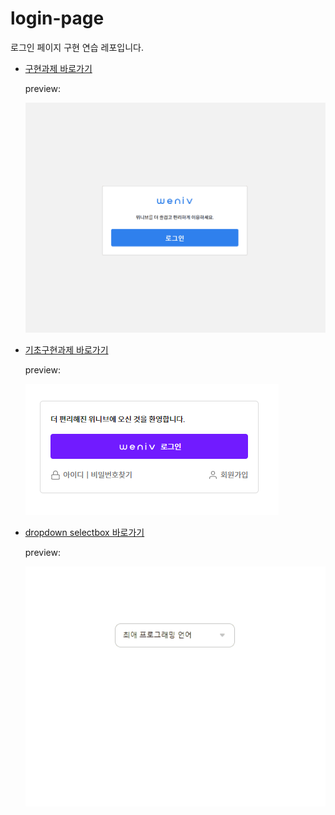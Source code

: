 # login-page

로그인 페이지 구현 연습 레포입니다.

- [구현과제 바로가기](https://yeodahui.github.io/log-in-page/%EA%B5%AC%ED%98%84%20%EA%B3%BC%EC%A0%9C/index.html)

  preview:

  ![구현과제 preview](구현과제preview.gif)

- [기초구현과제 바로가기](https://yeodahui.github.io/log-in-page/%EA%B8%B0%EC%B4%88%20%EA%B5%AC%ED%98%84%20%EA%B3%BC%EC%A0%9C/weniv-log-in.html)

  preview:

  ![기초구현과제 preview](기초구현과제preview.png)

- [dropdown selectbox 바로가기](https://yeodahui.github.io/log-in-page/dropdown_selectbox/index.html)

  preview:

  ![selectbox preview](dropdown_slectbox_preview.gif)
